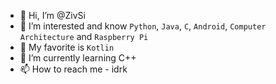 - 👋 Hi, I’m @ZivSi
- 👀 I’m interested and know ```Python```, ```Java```, ```C```, ```Android```, ```Computer Architecture``` and ```Raspberry Pi```
- 🤗 My favorite is ```Kotlin```
- 🌱 I’m currently learning C++
- 📫 How to reach me - idrk
<!---
ZivSi/ZivSi is a ✨ special ✨ repository because its `README.md` (this file) appears on your GitHub profile.
You can click the Preview link to take a look at your changes.
--->
